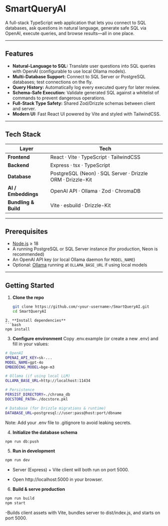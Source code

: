 # SmartQueryAI

A full-stack TypeScript web application that lets you connect to SQL databases, ask questions in natural language, generate safe SQL via OpenAI, execute queries, and browse results—all in one place.

---

## Features

- **Natural-Language to SQL:** Translate user questions into SQL queries with OpenAI (configurable to use local Ollama models).  
- **Multi-Database Support:** Connect to SQL Server or PostgreSQL databases; test connections on the fly.  
- **Query History:** Automatically log every executed query for later review.  
- **Schema-Safe Execution:** Validate generated SQL against a whitelist of commands to prevent dangerous operations.  
- **Full-Stack Type Safety:** Shared Zod/Drizzle schemas between client and server.  
- **Modern UI:** Fast React UI powered by Vite and styled with TailwindCSS.

---

## Tech Stack

| Layer          | Tech                                  |
| -------------- | ------------------------------------- |
| **Frontend**   | React · Vite · TypeScript · TailwindCSS |
| **Backend**    | Express · tsx · TypeScript            |
| **Database**   | PostgreSQL (Neon) · SQL Server · Drizzle ORM · Drizzle-Kit |
| **AI / Embeddings** | OpenAI API · Ollama · Zod · ChromaDB |
| **Bundling & Build** | Vite · esbuild · Drizzle-Kit        |

---

## Prerequisites

- [Node.js](https://nodejs.org/) ≥ 18  
- A running PostgreSQL or SQL Server instance (for production, Neon is recommended)  
- An OpenAI API key (or local Ollama daemon for `MODEL_NAME`)  
- Optional: [Ollama](https://ollama.com/) running at `OLLAMA_BASE_URL` if using local models  

---

## Getting Started

1. **Clone the repo**  
   ```bash
   git clone https://github.com/<your-username>/SmartQueryAI.git
   cd SmartQueryAI
  ```
2. **Install dependencies**
  ```bash
  npm install
  ```
3. **Configure environment**
Copy .env.example (or create a new .env) and fill in your values:
  ```bash
  # OpenAI  
  OPENAI_API_KEY=sk-...  
  MODEL_NAME=gpt-4o  
  EMBEDDING_MODEL=bge-m3  
  
  # Ollama (if using local LLM)  
  OLLAMA_BASE_URL=http://localhost:11434  
  
  # Persistence  
  PERSIST_DIRECTORY=./chroma_db  
  DOCSTORE_PATH=./docstore.pkl  
  
  # Database (for Drizzle migrations & runtime)  
  DATABASE_URL=postgresql://user:pass@host:port/dbname
  ```
Note: Add your .env file to .gitignore to avoid leaking secrets.

4. **Initialize the database schema**
  ```bash
  npm run db:push
  ```
5. **Run in development**
  ```bash
  npm run dev
  ```
- Server (Express) + Vite client will both run on port 5000.

- Open http://localhost:5000 in your browser.

6. **Build & serve production**
  ```bash
  npm run build
  npm start
  ```
-Builds client assets with Vite, bundles server to dist/index.js, and starts on port 5000.
